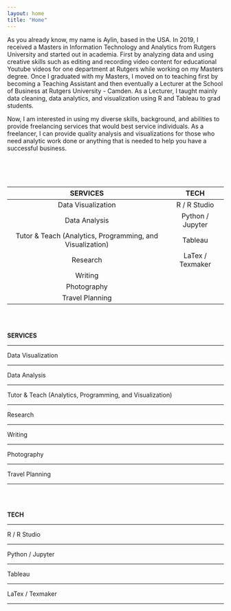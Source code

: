```yaml
---
layout: home
title: "Home"
---
```


As you already know, my name is Aylin, based in the USA. In 2019, I received a Masters in Information Technology and Analytics from Rutgers University and started out in academia. First by analyzing data and using creative skills such as editing and recording video content for educational Youtube videos for one department at Rutgers while working on my Masters degree. Once I graduated with my Masters, I moved on to teaching first by becoming a Teaching Assistant and then eventually a Lecturer at the School of Business at Rutgers University - Camden. As a Lecturer, I taught mainly data cleaning, data analytics, and visualization using R and Tableau to grad students.  

Now, I am interested in using my diverse skills, background, and abilities to provide freelancing services that would best service individuals. As a freelancer, I can provide quality analysis and visualizations for those who need analytic work done or anything that is needed to help you have a successful business. 

<br>
<br>
<br>


 **SERVICES**                                               | **TECH**          
:----------------------------------------------------------:|:-----------------:
  Data Visualization                                        |  R / R Studio     
  Data Analysis                                             | Python / Jupyter  
  Tutor & Teach (Analytics, Programming, and Visualization) |  Tableau          
  Research                                                  | LaTex / Texmaker  
  Writing                                                   |                   
  Photography                                               |                   
 Travel Planning                                            |                   
    
        
<br>
<br>


**SERVICES**                                                            

---
Data Visualization

--- 
Data Analysis

--- 
Tutor & Teach (Analytics, Programming, and Visualization)

--- 
Research

--- 
Writing

--- 
Photography

--- 
Travel Planning

--- 

<br>
<br>

**TECH**                                                            

---
R / R Studio

--- 
Python / Jupyter

--- 
Tableau

--- 
LaTex / Texmaker

--- 


